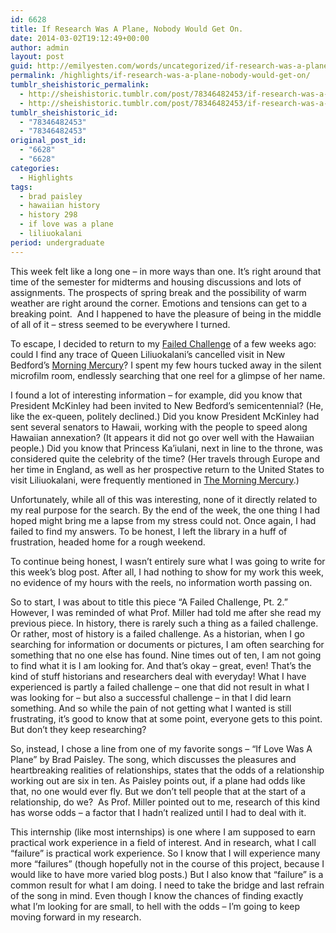 ```yaml
---
id: 6628
title: If Research Was A Plane, Nobody Would Get On.
date: 2014-03-02T19:12:49+00:00
author: admin
layout: post
guid: http://emilyesten.com/words/uncategorized/if-research-was-a-plane-nobody-would-get-on/
permalink: /highlights/if-research-was-a-plane-nobody-would-get-on/
tumblr_sheishistoric_permalink:
  - http://sheishistoric.tumblr.com/post/78346482453/if-research-was-a-plane-nobody-would-get-on
  - http://sheishistoric.tumblr.com/post/78346482453/if-research-was-a-plane-nobody-would-get-on
tumblr_sheishistoric_id:
  - "78346482453"
  - "78346482453"
original_post_id:
  - "6628"
  - "6628"
categories:
  - Highlights
tags:
  - brad paisley
  - hawaiian history
  - history 298
  - if love was a plane
  - liliuokalani
period: undergraduate
---
```

This week felt like a long one – in more ways than one. It’s right around that time of the semester for midterms and housing discussions and lots of assignments. The prospects of spring break and the possibility of warm weather are right around the corner. Emotions and tensions can get to a breaking point.  And I happened to have the pleasure of being in the middle of all of it – stress seemed to be everywhere I turned. 

To escape, I decided to return to my <a href="http://www.sheishistoric.tumblr.com/post/76698024919/a-failed-challenge" target="_blank">Failed Challenge</a> of a few weeks ago: could I find any trace of Queen Liliuokalani’s cancelled visit in New Bedford’s <u>Morning Mercury</u>? I spent my few hours tucked away in the silent microfilm room, endlessly searching that one reel for a glimpse of her name.<!-- more -->

<!-- more -->

<!-- more -->

I found a lot of interesting information – for example, did you know that President McKinley had been invited to New Bedford’s semicentennial? (He, like the ex-queen, politely declined.) Did you know President McKinley had sent several senators to Hawaii, working with the people to speed along Hawaiian annexation? (It appears it did not go over well with the Hawaiian people.) Did you know that Princess Ka’iulani, next in line to the throne, was considered quite the celebrity of the time? (Her travels through Europe and her time in England, as well as her prospective return to the United States to visit Liliuokalani, were frequently mentioned in <u>The Morning Mercury</u>.)

Unfortunately, while all of this was interesting, none of it directly related to my real purpose for the search. By the end of the week, the one thing I had hoped might bring me a lapse from my stress could not. Once again, I had failed to find my answers. To be honest, I left the library in a huff of frustration, headed home for a rough weekend.

To continue being honest, I wasn’t entirely sure what I was going to write for this week’s blog post. After all, I had nothing to show for my work this week, no evidence of my hours with the reels, no information worth passing on.

So to start, I was about to title this piece “A Failed Challenge, Pt. 2.” However, I was reminded of what Prof. Miller had told me after she read my previous piece. In history, there is rarely such a thing as a failed challenge. Or rather, most of history is a failed challenge. As a historian, when I go searching for information or documents or pictures, I am often searching for something that no one else has found. Nine times out of ten, I am not going to find what it is I am looking for. And that’s okay – great, even! That’s the kind of stuff historians and researchers deal with everyday! What I have experienced is partly a failed challenge – one that did not result in what I was looking for – but also a successful challenge – in that I did learn something. And so while the pain of not getting what I wanted is still frustrating, it’s good to know that at some point, everyone gets to this point. But don&rsquo;t they keep researching? 

So, instead, I chose a line from one of my favorite songs – “If Love Was A Plane” by Brad Paisley. The song, which discusses the pleasures and heartbreaking realities of relationships, states that the odds of a relationship working out are six in ten. As Paisley points out, if a plane had odds like that, no one would ever fly. But we don’t tell people that at the start of a relationship, do we?  As Prof. Miller pointed out to me, research of this kind has worse odds – a factor that I hadn’t realized until I had to deal with it.

This internship (like most internships) is one where I am supposed to earn practical work experience in a field of interest. And in research, what I call “failure” is practical work experience. So I know that I will experience many more “failures” (though hopefully not in the course of this project, because I would like to have more varied blog posts.) But I also know that “failure” is a common result for what I am doing. I need to take the bridge and last refrain of the song in mind. Even though I know the chances of finding exactly what I’m looking for are small, to hell with the odds – I’m going to keep moving forward in my research. 
